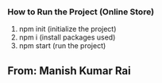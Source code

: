 ### How to Run the Project (Online Store)

1. npm init (initialize the project)
2. npm i (install packages used)
3. npm start (run the project)
 
## From: Manish Kumar Rai